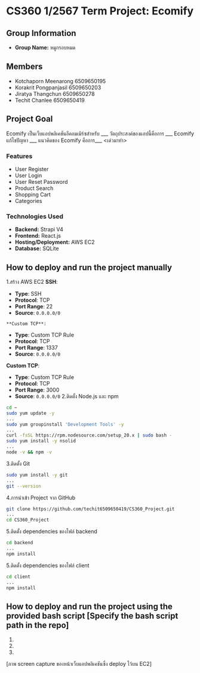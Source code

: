 # CS360 1/2567 Term Project: Ecomify

## Group Information

- **Group Name:** หมูกรอบหมด
  
## Members

- Kotchaporn Meenarong 6509650195
- Korakrit Pongpanjasil 6509650203
- Jiratya Thangchun 6509650278
- Techit Chanlee 6509650419


## Project Goal

Ecomify เป็นเว็บแอปพลิเคชันอีคอมเมิร์ซสำหรับ ___ วัตถุประสงค์ของแอปนี้คือการ ___ Ecomify แก้ไขปัญหา ___ แนวคิดของ Ecomify คือการ___ <เด่วมาทำ>

### Features

- User Register
- User Login
- User Reset Password
- Product Search
- Shopping Cart
- Categories
  
### Technologies Used

- **Backend:** Strapi V4
- **Frontend:** React.js
- **Hosting/Deployment:** AWS EC2
- **Database:** SQLite
  
## How to deploy and run the project manually

1.สร้าง AWS EC2
    **SSH**:
   - **Type**: SSH
   - **Protocol**: TCP
   - **Port Range**: 22
   - **Source**: `0.0.0.0/0` 

    **Custom TCP**:
   - **Type**: Custom TCP Rule
   - **Protocol**: TCP
   - **Port Range**: 1337
   - **Source**: `0.0.0.0/0`

   **Custom TCP**:
   - **Type**: Custom TCP Rule
   - **Protocol**: TCP
   - **Port Range**: 3000
   - **Source**: `0.0.0.0/0`
2.ติดตั้ง Node.js และ npm
```bash
cd ~
sudo yum update -y
...
sudo yum groupinstall 'Development Tools' -y
...
curl -fsSL https://rpm.nodesource.com/setup_20.x | sudo bash -
sudo yum install -y nsolid
...
node -v && npm -v
```
3.ติดตั้ง Git
```bash
sudo yum install -y git
...
git --version
```
4.การนำเข้า Project จาก GitHub
```bash
git clone https://github.com/techit6509650419/CS360_Project.git
...
cd CS360_Project
```
5.ติดตั้ง dependencies ของไฟล์ backend
```bash
cd backend
...
npm install
```
5.ติดตั้ง dependencies ของไฟล์ client
```bash
cd client
...
npm install
```
  
## How to deploy and run the project using the provided bash script [Specify the bash script path in the repo]

1.
2.
3.
  
[ภาพ screen capture ของหน้าเว็บแอปพลิเคชันซึ่ง deploy ไว้บน EC2]
